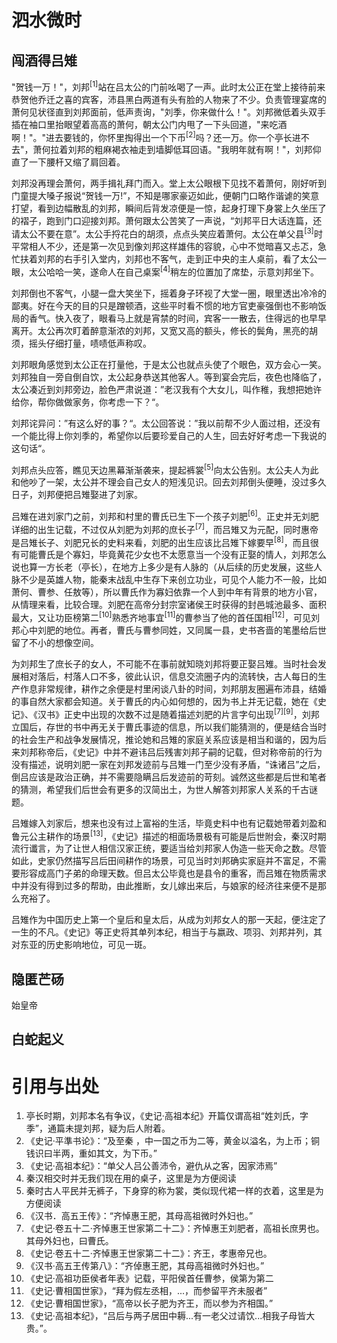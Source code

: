 # 泗水微时

## 闯酒得吕雉

"贺钱一万！"，刘邦<sup>[1]</sup>站在吕太公的门前吆喝了一声。此时太公正在堂上接待前来恭贺他乔迁之喜的宾客，沛县黑白两道有头有脸的人物来了不少。负责管理宴席的萧何见状径直到刘邦面前，低声责询，"刘季，你来做什么！"。刘邦微低着头双手插在袖口里抬眼望着高高的萧何，朝太公门内甩了一下头回道，"来吃酒啊！"。"进去要钱的，你怀里掏得出一个下币<sup>[2]</sup>吗？还一万。你一个亭长进不去"，萧何拉着刘邦的粗麻褐衣袖走到墙脚低耳回语。"我明年就有啊！"，刘邦仰直了一下腰杆又缩了肩回着。

刘邦没再理会萧何，两手揖礼拜门而入。堂上太公眼根下见找不着萧何，刚好听到门童提大嗓子报说“贺钱一万!”，不知是哪家豪迈如此，便朝门口略作谐谑的笑意打望，看到边幅散乱的刘邦，瞬间后背发凉便是一惊，起身打理下身裳上久坐压了的褶子，跑到门口迎接刘邦。萧何跟太公苦笑了一声说，“刘邦平日大话连篇，还请太公不要在意”。太公手捋花白的胡须，点点头笑应着萧何。太公在单父县<sup>[3]</sup>时平常相人不少，还是第一次见到像刘邦这样雄伟的容貌，心中不觉暗喜又忐忑，急忙扶着刘邦的右手引入堂内，刘邦也不客气，走到正中央的主人桌前，看了太公一眼，太公哈哈一笑，遂命人在自己桌案<sup>[4]</sup>稍左的位置加了席垫，示意刘邦坐下。

刘邦倒也不客气，小腿一盘大笑坐下，摇着身子环视了大堂一圈，眼里透出冷冷的鄙夷。好在今天的目的只是蹭顿酒，这些平时看不惯的地方官吏豪强倒也不影响饭局的香气。快入夜了，眼看马上就是宵禁的时间，宾客一一散去，住得远的也早早离开。太公再次盯着醉意渐浓的刘邦，又宽又高的额头，修长的鬓角，黑亮的胡须，摇头仔细打量，啧啧低声称叹。

刘邦眼角感觉到太公正在打量他，于是太公也就点头使了个眼色，双方会心一笑。刘邦独自一旁自倒自饮，太公起身恭送其他客人。等到宴会完后，夜色也降临了，太公凑近到刘邦旁边，脸色严肃说道：”老汉我有个大女儿，叫作稚，我想把她许给你，帮你做做家务，你考虑一下？“。

刘邦诧异问：”有这么好的事？“。太公回答说：”我以前帮不少人面过相，还没有一个能比得上你刘季的，希望你以后要珍爱自己的人生，回去好好考虑一下我说的这句话“。

刘邦点头应答，瞧见天边黑幕渐渐袭来，提起裤裳<sup>[5]</sup>向太公告别。太公夫人为此和他吵了一架，太公并不理会自己女人的短浅见识。回去刘邦倒头便睡，没过多久日子，刘邦便把吕雉娶进了刘家。

吕雉在进刘家门之前，刘邦和村里的曹氏已生下一个孩子刘肥<sup>[6]</sup>。正史并无刘肥详细的出生记载，不过仅从刘肥为刘邦的庶长子<sup>[7]</sup>，而吕雉又为元配，同时惠帝是吕雉长子、刘肥兄长的史料来看，刘肥的出生应该比吕雉下嫁要早<sup>[8]</sup>，而且很有可能曹氏是个寡妇，毕竟黄花少女也不太愿意当一个没有正娶的情人，刘邦怎么说也算一方长老（亭长），在地方上多少是有人脉的（从后续的历史发展，这些人脉不少是英雄人物，能秦末战乱中生存下来创立功业，可见个人能力不一般，比如萧何、曹参、任敖等），所以曹氏作为寡妇依靠一个人到中年有背景的地方小官，从情理来看，比较合理。刘肥在高帝分封宗室诸侯王时获得的封邑城池最多、面积最大，又让功臣榜第二<sup>[10]</sup>熟悉齐地事宜<sup>[11]</sup>的曹参当了他的首任国相<sup>[12]</sup>，可见刘邦心中刘肥的地位。再者，曹氏与曹参同姓，又同属一县，史书吝啬的笔墨给后世留了不小的想像空间。

为刘邦生了庶长子的女人，不可能不在事前就知晓刘邦将要正娶吕雉。当时社会发展相对落后，村落人口不多，彼此认识，信息交流圈子内的流转快，古人每日的生产作息非常规律，耕作之余便是村里闲谈八卦的时间，刘邦朋友圈遍布沛县，结婚的事自然大家都会知道。关于曹氏的内心如何想的，因为书上并无记载，她在《史记》、《汉书》正史中出现的次数不过是随着描述刘肥的片言字句出现<sup>[7][9]</sup>，刘邦立国后，存世的书中再无关于曹氏事迹的信息，所以我们能猜测的，便是结合当时的社会生产和战争发展情况，推论她和吕雉的家庭关系应该是相当和谐的，因为后来刘邦称帝后，《史记》中并不避讳吕后残害刘邦子嗣的记载，但对称帝前的行为没有描述，说明刘肥一家在刘邦发迹前与吕雉一门至少没有矛盾，“诛诸吕”之后，倒吕应该是政治正确，并不需要隐瞒吕后发迹前的苛刻。诚然这些都是后世和笔者的猜测，希望我们后世会有更多的汉简出土，为世人解答刘邦家人关系的千古谜题。

吕雉嫁入刘家后，想来也没有过上富裕的生活，毕竟史料中也有记载她带着刘盈和鲁元公主耕作的场景<sup>[13]</sup>，《史记》描述的相面场景极有可能是后世附会，秦汉时期流行谶言，为了让世人相信汉家正统，要适当给刘邦家人伪造一些天命之数。尽管如此，史家仍然描写吕后田间耕作的场景，可见当时刘邦确实家庭并不富足，不需要形容成高门子弟的命理天数。但吕太公毕竟也是县令的重客，而吕雉在物质需求中并没有得到过多的帮助，由此推断，女儿嫁出来后，与娘家的经济往来便不是那么充裕了。

吕雉作为中国历史上第一个皇后和皇太后，从成为刘邦女人的那一天起，便注定了一生的不凡。《史记》等正史将其单列本纪，相当于与嬴政、项羽、刘邦并列，其对东亚的历史影响地位，可见一斑。

## 隐匿芒砀

始皇帝

## 白蛇起义

## 


# 引用与出处

1. 亭长时期，刘邦本名有争议，《史记·高祖本纪》开篇仅谓高祖“姓刘氏，字季”，通篇未提刘邦，疑为后人附着。
2. 《史记·平準书论》：“及至秦 ，中一国之币为二等，黄金以溢名，为上币；铜钱识曰半两，重如其文，为下币。”
3. 《史记·高祖本纪》：“单父人吕公善沛令，避仇从之客，因家沛焉”
4. 秦汉相交时并无我们现在用的桌子，这里是为方便阅读
5. 秦时古人平民并无裤子，下身穿的称为裳，类似现代裙一样的衣着，这里是为方便阅读
6. 《汉书．高五王传》：“齐悼惠王肥，其母高祖微时外妇也。”
7. 《史记·卷五十二·齐悼惠王世家第二十二》：齐悼惠王刘肥者，高祖长庶男也。其母外妇也，曰曹氏。
8. 《史记·卷五十二·齐悼惠王世家第二十二》：齐王，孝惠帝兄也。
9. 《汉书·高五王传第八》：“齐倬惠王肥，其母高祖微时外妇也。”
10. 《史记·高祖功臣侯者年表》记载，平阳侯首任曹参，侯第为第二
11. 《史记·曹相国世家》，“拜为假左丞相，...，而参留平齐未服者”
12. 《史记·曹相国世家》，“高帝以长子肥为齐王，而以参为齐相国。”
13. 《史记·高祖本纪》，“吕后与两子居田中耨...有一老父过请饮...相我子母皆大贵。”。

